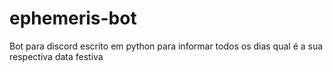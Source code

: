 # ephemeris-bot

Bot para discord escrito em python para informar todos os dias qual é a sua respectiva data festiva
